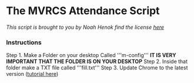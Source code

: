 # The MVRCS Attendance Script

*This script is brought to you by Noah Henok find the license [here](license)*

### Instructions

Step 1. Make a Folder on your desktop Called '''m-config''' **IT IS VERY IMPORTANT THAT THE FOLDER IS ON YOUR DESKTOP**
Step 2. Inside that folder make a TXT file called '''fill.txt'''
Step 3. Update Chrome to the latest version ([tutorial here](https://support.google.com/chrome/answer/95414?co=GENIE.Platform%3DDesktop&hl=en))